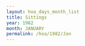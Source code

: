 ```yaml
---
layout: hoa_days_month_list
title: Sittings
year: 1982
month: JANUARY
permalink: /hoa/1982/Jan
---
```

